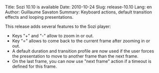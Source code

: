 Title: Sozi 10.10 is available
Date: 2010-10-24
Slug: release-10.10
Lang: en
Author: Guillaume Savaton
Summary:
    Keyboard actions, default transition effects and looping presentations.

This release adds several features to the Sozi player:

* Keys "+" and "-" allow to zoom in or out.
* Key "=" allows to come back to the current frame after zooming in or out.
* A default duration and transition profile are now used if the user forces the presentation to move to another frame than the next frame.
* On the last frame, you can now use "next frame" action if a timeout is defined for this frame.

